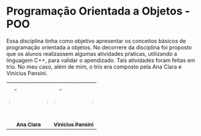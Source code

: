 # Programação Orientada a Objetos - POO
Essa disciplina tinha como objetivo apresentar os conceitos básicos de programação orientada a objetos. No decorrere da disciplina foi proposto que os alunos realizassem algumas atividades pŕaticas, utilizando a linguagem C++, para validar o apendizado. Tais atividades foram feitas em trio. No meu caso, além de mim, o trio era composto pela Ana Clara e Vinícius Pansini.

<table>
  <tr>
    <td align="center"><a href="https://github.com/pganaclara"><img style="border-radius: 50%;" src="https://avatars.githubusercontent.com/u/49643663?v=4" width="100px;" alt=""/><br /><sub><b>Ana Clara</b></sub></a><br /></td>
    <td align="center"><a href="https://www.linkedin.com/in/vinicius-pansini-cunha-147429207/"><img style="border-radius: 50%;" src="https://media-exp1.licdn.com/dms/image/C4D03AQGWdaFvYY2uZg/profile-displayphoto-shrink_400_400/0/1616442315093?e=1652313600&v=beta&t=yYpwCSd5BPoWEZolz2lBv9q4AzntAO4dOm6a2F-1wks" width="100px;" alt=""/><br /><sub><b>Vinicius Pansini</b></sub></a><br /></td>
  </tr>
</table>
